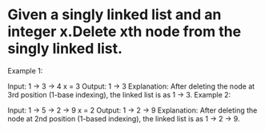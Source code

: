 # Given a singly linked list and an integer x.Delete xth node from the singly linked list.

Example 1:

Input: 1 -> 3 -> 4 
       x = 3
Output: 1 -> 3
Explanation:
After deleting the node at 3rd
position (1-base indexing), the
linked list is as 1 -> 3. 
Example 2:

Input: 1 -> 5 -> 2 -> 9 
x = 2
Output: 1 -> 2 -> 9
Explanation: 
After deleting the node at 2nd
position (1-based indexing), the
linked list is as 1 -> 2 -> 9.
